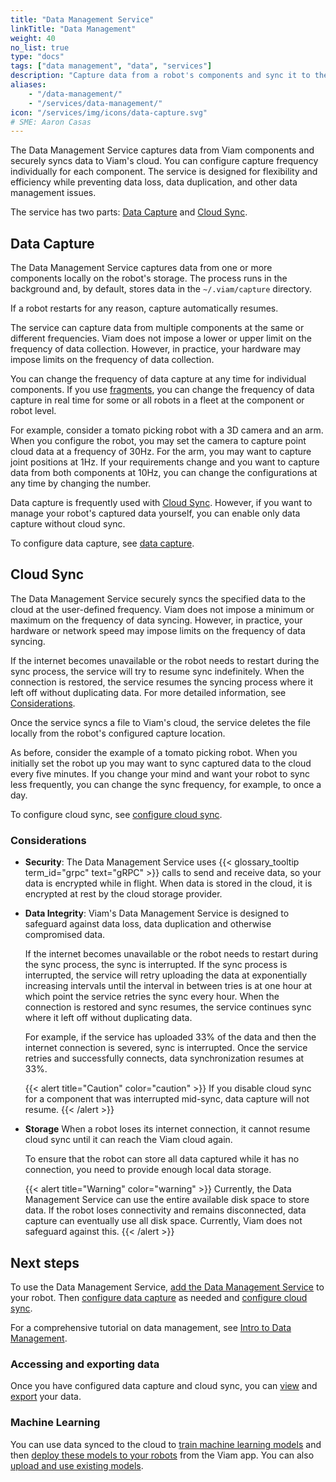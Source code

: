 ```yaml
---
title: "Data Management Service"
linkTitle: "Data Management"
weight: 40
no_list: true
type: "docs"
tags: ["data management", "data", "services"]
description: "Capture data from a robot's components and sync it to the cloud."
aliases:
    - "/data-management/"
    - "/services/data-management/"
icon: "/services/img/icons/data-capture.svg"
# SME: Aaron Casas
---
```


The Data Management Service captures data from Viam components and securely syncs data to Viam's cloud.
You can configure capture frequency individually for each component.
The service is designed for flexibility and efficiency while preventing data loss, data duplication, and other data management issues.

The service has two parts: [Data Capture](#data-capture) and [Cloud Sync](#cloud-sync).

## Data Capture

The Data Management Service captures data from one or more components locally on the robot's storage.
The process runs in the background and, by default, stores data in the `~/.viam/capture` directory.

If a robot restarts for any reason, capture automatically resumes.

The service can capture data from multiple components at the same or different frequencies.
Viam does not impose a lower or upper limit on the frequency of data collection.
However, in practice, your hardware may impose limits on the frequency of data collection.

You can change the frequency of data capture at any time for individual components.
If you use [fragments](../../appendix/glossary/), you can change the frequency of data capture in real time for some or all robots in a fleet at the component or robot level.

For example, consider a tomato picking robot with a 3D camera and an arm.
When you configure the robot, you may set the camera to capture point cloud data at a frequency of 30Hz.
For the arm, you may want to capture joint positions at 1Hz.
If your requirements change and you want to capture data from both components at 10Hz, you can change the configurations at any time by changing the number.

Data capture is frequently used with [Cloud Sync](#cloud-sync).
However, if you want to manage your robot's captured data yourself, you can enable only data capture without cloud sync.

To configure data capture, see [data capture](../data/configure-data-capture/).

## Cloud Sync

The Data Management Service securely syncs the specified data to the cloud at the user-defined frequency.
Viam does not impose a minimum or maximum on the frequency of data syncing.
However, in practice, your hardware or network speed may impose limits on the frequency of data syncing.

If the internet becomes unavailable or the robot needs to restart during the sync process, the service will try to resume sync indefinitely.
When the connection is restored, the service resumes the syncing process where it left off without duplicating data.
For more detailed information, see [Considerations](#considerations).

Once the service syncs a file to Viam's cloud, the service deletes the file locally from the robot's configured capture location.

As before, consider the example of a tomato picking robot.
When you initially set the robot up you may want to sync captured data to the cloud every five minutes.
If you change your mind and want your robot to sync less frequently, you can change the sync frequency, for example, to once a day.

To configure cloud sync, see [configure cloud sync](../data/configure-cloud-sync/).

### Considerations

- **Security**: The Data Management Service uses {{< glossary_tooltip term_id="grpc" text="gRPC" >}} calls to send and receive data, so your data is encrypted while in flight.
  When data is stored in the cloud, it is encrypted at rest by the cloud storage provider.

- **Data Integrity**: Viam's Data Management Service is designed to safeguard against data loss, data duplication and otherwise compromised data.

    If the internet becomes unavailable or the robot needs to restart during the sync process, the sync is interrupted.
    If the sync process is interrupted, the service will retry uploading the data at exponentially increasing intervals until the interval in between tries is at one hour at which point the service retries the sync every hour.
    When the connection is restored and sync resumes, the service continues sync where it left off without duplicating data.

    For example, if the service has uploaded 33% of the data and then the internet connection is severed, sync is interrupted.
    Once the service retries and successfully connects, data synchronization resumes at 33%.

    {{< alert title="Caution" color="caution" >}}
If you disable cloud sync for a component that was interrupted mid-sync, data capture will not resume.
    {{< /alert >}}

<!-- TODO(npentrel): uncomment once implemented
- **Bandwidth**: Viam’s data synchronization is designed with bandwidth limitations in mind.
    The Data Management Service compresses data before sending it over the network.
    Currently, you cannot control the amount of bandwidth Viam's data synchronization processes uses. -->

- **Storage** When a robot loses its internet connection, it cannot resume cloud sync until it can reach the Viam cloud again.

    To ensure that the robot can store all data captured while it has no connection, you need to provide enough local data storage.

    {{< alert title="Warning" color="warning" >}}
Currently, the Data Management Service can use the entire available disk space to store data.
If the robot loses connectivity and remains disconnected, data capture can eventually use all disk space.
Currently, Viam does not safeguard against this.
    {{< /alert >}}

## Next steps

To use the Data Management Service, [add the Data Management Service](configure-data-capture/#add-the-data-management-service) to your robot.
Then [configure data capture](configure-data-capture/) as needed and [configure cloud sync](configure-cloud-sync/).

For a comprehensive tutorial on data management, see [Intro to Data Management](../../tutorials/services/data-management-tutorial/).

### Accessing and exporting data

Once you have configured data capture and cloud sync, you can [view](../../manage/data/view/) and [export](../../manage/data/export/) your data.

### Machine Learning

You can use data synced to the cloud to [train machine learning models](../../manage/ml/train-model/) and then [deploy these models to your robots](../../services/ml/) from the Viam app.
You can also [upload and use existing models](../../manage/ml/upload-model/).
